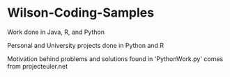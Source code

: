 # Wilson-Coding-Samples
Work done in Java, R, and Python


Personal and University projects done in Python and R

Motivation behind problems and solutions found in 'PythonWork.py' comes from projecteuler.net
